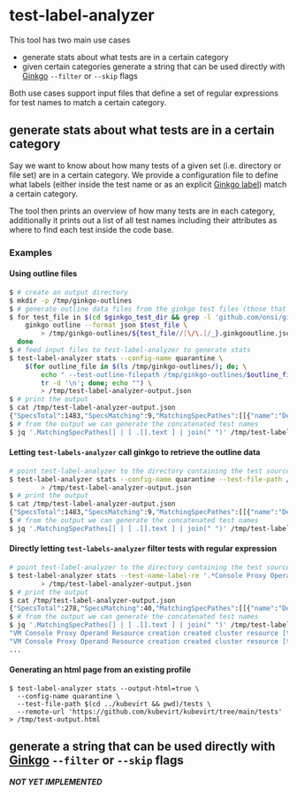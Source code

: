 # test-label-analyzer

This tool has two main use cases
* generate stats about what tests are in a certain category
* given certain categories generate a string that can be used directly with [Ginkgo] `--filter` or `--skip` flags

Both use cases support input files that define a set of regular expressions for test names to match a certain category.

## generate stats about what tests are in a certain category

Say we want to know about how many tests of a given set (i.e. directory or file set) are in a certain category. We provide a configuration file to define what labels (either inside the test name or as an explicit [Ginkgo label]) match a certain category.

The tool then prints an overview of how many tests are in each category, additionally it prints out a list of all test names including their attributes as where to find each test inside the code base.

### Examples

#### Using outline files

```sh
$ # create an output directory
$ mkdir -p /tmp/ginkgo-outlines
$ # generate outline data files from the ginkgo test files (those that contain an import from ginkgo)
$ for test_file in $(cd $ginkgo_test_dir && grep -l 'github.com/onsi/ginkgo/v2' ./*.go); do; \
    ginkgo outline --format json $test_file \
        > /tmp/ginkgo-outlines/${test_file//[\/\.]/_}.ginkgooutline.json ; \
  done
$ # feed input files to test-label-analyzer to generate stats
$ test-label-analyzer stats --config-name quarantine \
    $(for outline_file in $(ls /tmp/ginkgo-outlines/); do; \
        echo " --test-outline-filepath /tmp/ginkgo-outlines/$outline_file" | \
        tr -d '\n'; done; echo "") \
        > /tmp/test-label-analyzer-output.json
$ # print the output
$ cat /tmp/test-label-analyzer-output.json
{"SpecsTotal":1483,"SpecsMatching":9,"MatchingSpecPathes":[[{"name":"Describe","text":...
$ # from the output we can generate the concatenated test names
$ jq '.MatchingSpecPathes[] | [ .[].text ] | join(" ")' /tmp/test-label-analyzer-output.json
```

#### Letting `test-labels-analyzer` call ginkgo to retrieve the outline data

```sh
# point test-label-analyzer to the directory containing the test source files
$ test-label-analyzer stats --config-name quarantine --test-file-path /path/to/tests \
        > /tmp/test-label-analyzer-output.json
$ # print the output
$ cat /tmp/test-label-analyzer-output.json
{"SpecsTotal":1483,"SpecsMatching":9,"MatchingSpecPathes":[[{"name":"Describe","text":...
$ # from the output we can generate the concatenated test names
$ jq '.MatchingSpecPathes[] | [ .[].text ] | join(" ")' /tmp/test-label-analyzer-output.json
```

#### Directly letting `test-labels-analyzer` filter tests with regular expression

```sh
# point test-label-analyzer to the directory containing the test source files
$ test-label-analyzer stats --test-name-label-re '.*Console Proxy Operand Resource.*' --test-file-path /home/dhiller/Projects/github.com/kubevirt.io/ssp-operator/tests \
        > /tmp/test-label-analyzer-output.json
$ # print the output
$ cat /tmp/test-label-analyzer-output.json
{"SpecsTotal":278,"SpecsMatching":40,"MatchingSpecPathes":[[{"name":"Describe", ...
$ # from the output we can generate the concatenated test names
$ jq '.MatchingSpecPathes[] | [ .[].text ] | join(" ")' /tmp/test-label-analyzer-output.json
"VM Console Proxy Operand Resource creation created cluster resource [test_id:TODO] cluster role"
"VM Console Proxy Operand Resource creation created cluster resource [test_id:TODO] cluster role binding"
...
```

#### Generating an html page from an existing profile

```shell
$ test-label-analyzer stats --output-html=true \
  --config-name quarantine \
  --test-file-path $(cd ../kubevirt && pwd)/tests \
  --remote-url 'https://github.com/kubevirt/kubevirt/tree/main/tests' > /tmp/test-output.html

```
## generate a string that can be used directly with [Ginkgo] `--filter` or `--skip` flags

_**NOT YET IMPLEMENTED**_

[Ginkgo]: https://onsi.github.io/ginkgo/
[Ginkgo label]: https://onsi.github.io/ginkgo/#spec-labels
